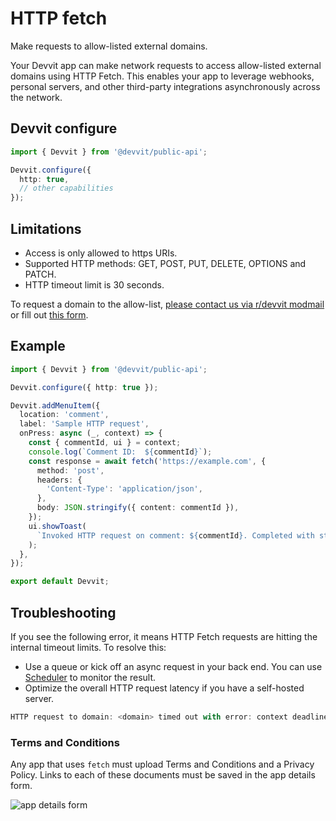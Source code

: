# HTTP fetch

Make requests to allow-listed external domains.

Your Devvit app can make network requests to access allow-listed external domains using HTTP Fetch. This enables your app to leverage webhooks, personal servers, and other third-party integrations asynchronously across the network.

## Devvit configure

```ts
import { Devvit } from '@devvit/public-api';

Devvit.configure({
  http: true,
  // other capabilities
});
```

## Limitations

- Access is only allowed to https URIs.
- Supported HTTP methods: GET, POST, PUT, DELETE, OPTIONS and PATCH.
- HTTP timeout limit is 30 seconds.

To request a domain to the allow-list, [please contact us via r/devvit modmail](https://www.reddit.com/message/compose/?to=r%2Fdevvit) or fill out [this form](https://forms.gle/Pn8Eq3RoPcmH1ZJJ7).

## Example

```ts
import { Devvit } from '@devvit/public-api';

Devvit.configure({ http: true });

Devvit.addMenuItem({
  location: 'comment',
  label: 'Sample HTTP request',
  onPress: async (_, context) => {
    const { commentId, ui } = context;
    console.log(`Comment ID:  ${commentId}`);
    const response = await fetch('https://example.com', {
      method: 'post',
      headers: {
        'Content-Type': 'application/json',
      },
      body: JSON.stringify({ content: commentId }),
    });
    ui.showToast(
      `Invoked HTTP request on comment: ${commentId}. Completed with status: ${response.status}`
    );
  },
});

export default Devvit;
```

## Troubleshooting

If you see the following error, it means HTTP Fetch requests are hitting the internal timeout limits. To resolve this:

- Use a queue or kick off an async request in your back end. You can use [Scheduler](https://developers.reddit.com/docs/scheduler) to monitor the result.
- Optimize the overall HTTP request latency if you have a self-hosted server.

```ts
HTTP request to domain: <domain> timed out with error: context deadline exceeded.
```

### Terms and Conditions

Any app that uses `fetch` must upload Terms and Conditions and a Privacy Policy. Links to each of these documents must be saved in the app details form.

![app details form](./assets/app_details_form_1.png)
